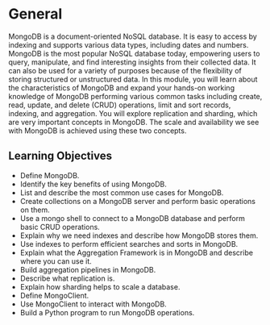 # General
MongoDB is a document-oriented NoSQL database. It is easy to access by indexing and supports various data types, including dates and numbers. MongoDB is the most popular NoSQL database today, empowering users to query, manipulate, and find interesting insights from their collected data. It can also be used for a variety of purposes because of the flexibility of storing structured or unstructured data. In this module, you will learn about the characteristics of MongoDB and expand your hands-on working knowledge of MongoDB performing various common tasks including create, read, update, and delete (CRUD) operations, limit and sort records, indexing, and aggregation. You will explore replication and sharding, which are very important concepts in MongoDB. The scale and availability we see with MongoDB is achieved using these two concepts.


## Learning Objectives
- Define MongoDB.
- Identify the key benefits of using MongoDB.
- List and describe the most common use cases for MongoDB.
- Create collections on a MongoDB server and perform basic operations on them.
- Use a mongo shell to connect to a MongoDB database and perform basic CRUD operations.
- Explain why we need indexes and describe how MongoDB stores them.
- Use indexes to perform efficient searches and sorts in MongoDB.
- Explain what the Aggregation Framework is in MongoDB and describe where you can use it.
- Build aggregation pipelines in MongoDB.
- Describe what replication is.
- Explain how sharding helps to scale a database.
- Define MongoClient.
- Use MongoClient to interact with MongoDB.
- Build a Python program to run MongoDB operations.
